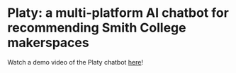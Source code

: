 # Platy: a multi-platform AI chatbot for recommending Smith College makerspaces

Watch a demo video of the Platy chatbot [here](https://youtu.be/ricyaPEHOi0)!
